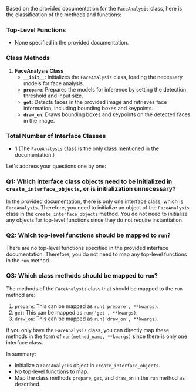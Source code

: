 Based on the provided documentation for the `FaceAnalysis` class, here is the classification of the methods and functions:

### Top-Level Functions
- None specified in the provided documentation.

### Class Methods
1. **FaceAnalysis Class**
   - **`__init__`**: Initializes the `FaceAnalysis` class, loading the necessary models for face analysis.
   - **`prepare`**: Prepares the models for inference by setting the detection threshold and input size.
   - **`get`**: Detects faces in the provided image and retrieves face information, including bounding boxes and keypoints.
   - **`draw_on`**: Draws bounding boxes and keypoints on the detected faces in the image.

### Total Number of Interface Classes
- **1** (The `FaceAnalysis` class is the only class mentioned in the documentation.)

Let's address your questions one by one:

### Q1: Which interface class objects need to be initialized in `create_interface_objects`, or is initialization unnecessary?
In the provided documentation, there is only one interface class, which is `FaceAnalysis`. Therefore, you need to initialize an object of the `FaceAnalysis` class in the `create_interface_objects` method. You do not need to initialize any objects for top-level functions since they do not require instantiation.

### Q2: Which top-level functions should be mapped to `run`?
There are no top-level functions specified in the provided interface documentation. Therefore, you do not need to map any top-level functions in the `run` method.

### Q3: Which class methods should be mapped to `run`?
The methods of the `FaceAnalysis` class that should be mapped to the `run` method are:
1. `prepare`: This can be mapped as `run('prepare', **kwargs)`.
2. `get`: This can be mapped as `run('get', **kwargs)`.
3. `draw_on`: This can be mapped as `run('draw_on', **kwargs)`.

If you only have the `FaceAnalysis` class, you can directly map these methods in the form of `run(method_name, **kwargs)` since there is only one interface class. 

In summary:
- Initialize a `FaceAnalysis` object in `create_interface_objects`.
- No top-level functions to map.
- Map the class methods `prepare`, `get`, and `draw_on` in the `run` method as described.